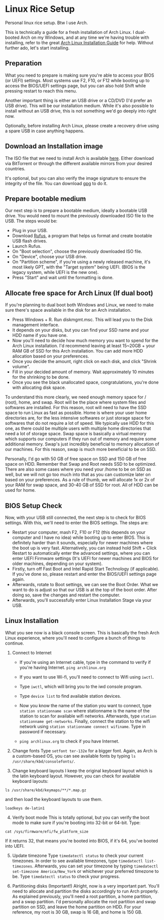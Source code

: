 # Linux Rice Setup

Personal linux rice setup. Btw I use Arch.

This is technically a guide for a fresh installation of Arch Linux. I dual-booted Arch on my Windows, and at any time we're having trouble with installing, refer to the great [Arch Linux Installation Guide](https://wiki.archlinux.org/title/installation_guide) for help. Without further ado, let's start installing.

## Preparation
What you need to prepare is making sure you're able to access your BIOS (or UEFI) settings. Most systems use F2, F10, or F12 while booting up to access the BIOS/UEFI settings page, but you can also hold Shift while pressing restart to reach this menu.

Another important thing is either an USB drive or a CD/DVD (I'd prefer an USB drive). This will be our installation medium. While it's also possible to install without an USB drive, this is not something we'd go deeply into right now.

Optionally, before installing Arch Linux, please create a recovery drive using a spare USB in case anything happens.

## Download an Installation image
The ISO file that we need to install Arch is available [here](https://archlinux.org/download/). Either download via BitTorrent or through the different available mirrors from your desired countries.

It's optional, but you can also verify the image signature to ensure the integrity of the file. You can download [gpg](https://gnupg.org/download/) to do it.

## Prepare bootable medium
Our next step is to prepare a bootable medium, ideally a bootable USB drive. You would need to mount the previously downloaded ISO file to the USB. The steps would be:

- Plug in your USB.
- Download [Rufus](https://rufus.ie/en/), a program that helps us format and create bootable USB flash drives.
- Launch Rufus.
- On "Boot selection", choose the previously downloaded ISO file.
- On "Device", choose your USB drive.
- On "Partition scheme", if you're using a newly released machine, it's most likely GPT, with the "Target system" being UEFI. (BIOS is the legacy system, while UEFI is the new one).
- Press "Start" and wait until the formatting is done.
## Allocate free space for Arch Linux (If dual boot)
If you're planning to dual boot both Windows and Linux, we need to make sure there's space available in the disk for an Arch installation.
- Press Windows + R. Run diskmgmt.msc. This will lead you to the Disk management interface.
- It depends on your disks, but you can find your SSD name and your HDD name if you have one.
- Now you'll need to decide how much memory you want to spend for the Arch Linux installation. I'd recommend leaving at least 15~20GB + your RAM GB of SSD for this Arch installation. You can add more HDD allocation based on your preferences.
- Once you decide the amount, right click on each disk, and click "Shrink volume".
- Fill in your decided amount of memory. Wait approximately 10 minutes for the shrinking to be done.
- Once you see the black unallocated space, congratulations, you're done with allocating disk space.

To understand this more clearly, we need enough memory space for / (root), home, and swap. Root will be the place where system files and softwares are installed. For this reason, root will need to have the SSD space to run Linux as fast as possible. Home is where your user home directories are, for the less intensive softwares or just storage space for softwares that do not require a lot of speed. We typically use HDD for this one, as there could be multiple users with multiple home directories that need a lot of storage space. Swap space is basically a virtual memory which supports our computers if they run out of memory and require some additional memory. Swap's just incredibly beneficial to memory allocation of our machines. For this reason, swap is much more beneficial to be on SSD.

Personally, I'd go with 50 GB of free space on SSD and 150 GB of free space on HDD. Remember that Swap and Root needs SSD to be optimized. There are also some cases where you need your /home to be on SSD as well, but we will not go too much into that as you can customize later on based on your preferences. As a rule of thumb, we will allocate 1x or 2x of your RAM for swap space, and 30-40 GB of SSD for root. All of HDD can be used for home.

## BIOS Setup Check
Now, with your USB still connected, the next step is to check for BIOS settings. With this, we'll need to enter the BIOS settings. The steps are:
- Restart your computer, mash F2, F10 or F12 (this depends on your computer and I have no idea) while booting up to enter BIOS. This is definitely harder than it sounds, especially for newer machines where the boot up is very fast. Alternatively, you can instead hold Shift + Click Restart to automatically enter the advanced settings, where you can enter UEFI Firmware settings (It's UEFI for newer machines and BIOS for older machines, depending on your system).
- Firstly, turn off Fast Boot and Intel Rapid Start Technology (if applicable). If you've done so, please restart and enter the BIOS/UEFI settings page again.
- Afterwards, rotate to Boot settings, we can see the Boot Order. What we want to do is adjust so that our USB is at the top of the boot order. After doing so, save the changes and restart the computer.
- Afterwards, you'll successfully enter Linux Installation Stage via your USB.

## Linux Installation
What you see now is a black console screen. This is basically the fresh Arch Linux experience, where you'll need to configure a bunch of things to continue.
1. Connect to Internet
	* If you're using an Internet cable, type in the command to verify if you're having Internet.
`
ping archlinux.org 
`
	* If you want to use Wi-fi, you'll need to connect to Wifi using `iwctl`.
 
	* Type `iwctl`, which will bring you to the iwd console program.

	* Type `device list` to find available station devices.
	* Now you know the name of the station you want to connect, type `station stationname scan` where stationname is the name of the station to scan for available wifi networks. Afterwards, type `station stationname get-networks`. Finally, connect the station to the wifi network using `station stationname connect wifiname`. Type in password if necessary.
 	* `ping archlinux.org` to check if you have Internet.
2. Change fonts
Type `setfont ter-132e` for a bigger font. Again, as Arch is a custom-based OS, you can see available fonts by typing `ls /usr/share/kbd/consolefonts/`.

3. Change keyboard layouts
I keep the original keyboard layout which is the latin keyboard layout. However, you can check for available keyboard layouts:
```
ls /usr/share/kbd/keymaps/**/*.map.gz
```
and then load the keyboard layouts to use them.
```
loadkeys de-latin1
```
4. Verify boot mode
This is totally optional, but you can verify the boot mode to make sure if you're booting into 32-bit or 64-bit.
Type:
```
cat /sys/firmware/efi/fw_platform_size
```
If it returns 32, that means you're booted into BIOS, if it's 64, you've booted into UEFI.

5. Update timezone
Type `timedatectl status` to check your current timezones. In order to see available timezones, type `timedatectl list-timezones`. Afterwards, you can set your timezone by typing `timedatectl set-timezone America/New_York` or whichever your preferred timezone to be. Type `timedatectl status` to check your progress.

6. Partitioning disks (Important!)
Alright, now is a very important part. You'll need to allocate and partition the disks accordingly to run Arch properly. As explained previously, you'll need a root partition, a home partition, and a swap partition. I'd personally allocate the root partition and swap partition on SSD, and leave the home partition on HDD. For your reference, my root is 30 GB, swap is 16 GB, and home is 150 GB.
